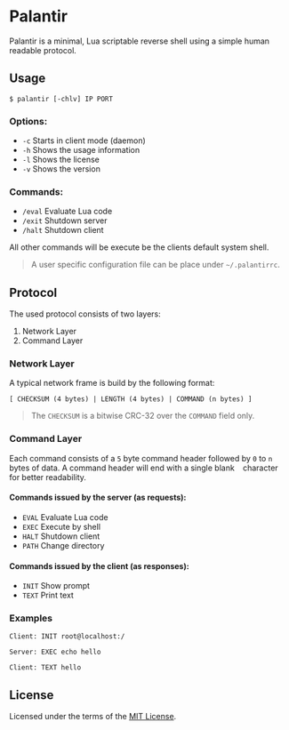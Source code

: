 # Palantir
Palantir is a minimal, Lua scriptable reverse shell using a simple human 
readable protocol.

## Usage
```
$ palantir [-chlv] IP PORT
```

### Options:
* `-c` Starts in client mode (daemon)
* `-h` Shows the usage information
* `-l` Shows the license
* `-v` Shows the version

### Commands:
* `/eval` Evaluate Lua code
* `/exit` Shutdown server
* `/halt` Shutdown client

All other commands will be execute be the clients default system shell.

> A user specific configuration file can be place under `~/.palantirrc`.

## Protocol
The used protocol consists of two layers:

1. Network Layer
2. Command Layer

### Network Layer
A typical network frame is build by the following format:
```
[ CHECKSUM (4 bytes) | LENGTH (4 bytes) | COMMAND (n bytes) ]
```
> The `CHECKSUM` is a bitwise CRC-32 over the `COMMAND` field only.

### Command Layer
Each command consists of a `5` byte command header followed by `0` to `n` 
bytes of data. A command header will end with a single blank ` ` character 
for better readability.

#### Commands issued by the server (as requests):
* `EVAL` Evaluate Lua code
* `EXEC` Execute by shell
* `HALT` Shutdown client
* `PATH` Change directory

#### Commands issued by the client (as responses):
* `INIT` Show prompt
* `TEXT` Print text

### Examples
```
Client: INIT root@localhost:/
```
```
Server: EXEC echo hello
```
```
Client: TEXT hello
```

## License
Licensed under the terms of the [MIT License](LICENSE).
